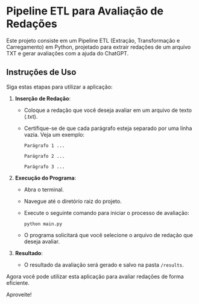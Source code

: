 # Pipeline ETL para Avaliação de Redações

Este projeto consiste em um Pipeline ETL (Extração, Transformação e Carregamento) em Python, projetado para extrair redações de um arquivo TXT e gerar avaliações com a ajuda do ChatGPT.

## Instruções de Uso

Siga estas etapas para utilizar a aplicação:

1. **Inserção de Redação**:
   - Coloque a redação que você deseja avaliar em um arquivo de texto (.txt).
   - Certifique-se de que cada parágrafo esteja separado por uma linha vazia. Veja um exemplo:

     ```
     Parágrafo 1 ...

     Parágrafo 2 ...

     Parágrafo 3 ...
     ```

2. **Execução do Programa**:
   - Abra o terminal.
   - Navegue até o diretório raiz do projeto.
   - Execute o seguinte comando para iniciar o processo de avaliação:

     ```
     python main.py
     ```

   - O programa solicitará que você selecione o arquivo de redação que deseja avaliar.

3. **Resultado**:
   - O resultado da avaliação será gerado e salvo na pasta `/results`.

Agora você pode utilizar esta aplicação para avaliar redações de forma eficiente.

Aproveite!
